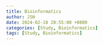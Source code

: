 ```yaml
---
title: Bioinformatics
author: JSH
date: 2024-02-18 20:55:00 +0800
categories: [Study, Bioinformatics]
tags: [Study, Bioinformatics]
---
```


## 
